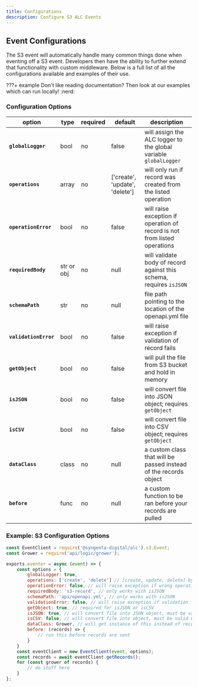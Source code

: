 ```yaml
---
title: Configurations
description: Configure S3 ALC Events
---
```


## Event Configurations

The S3 event will automatically handle many common things done when eventing off a S3 event. Developers then have the ability to further extend that functionality with custom middleware. Below is a full list of all the configurations available and examples of their use.

???+ example
    Don't like reading documentation? Then look at our examples which can run locally! :nerd:

### Configuration Options

| option                | type      | required | default                        | description                                                                 |
|-----------------------|-----------|----------|--------------------------------|-----------------------------------------------------------------------------|
| **`globalLogger`**    | bool      | no       | false                          | will assign the ALC logger to the global variable `globalLogger`            |
| **`operations`**      | array     | no       | ['create', 'update', 'delete'] | will only run if record was created from the listed operation               |
| **`operationError`**  | bool      | no       | false                          | will raise exception if operation of record is not from listed operations   |
| **`requiredBody`**    | str or obj| no       | null                           | will validate body of record against this schema, requires `isJSON`         |
| **`schemaPath`**      | str       | no       | null                           | file path pointing to the location of the openapi.yml file                  |
| **`validationError`** | bool      | no       | false                          | will raise exception if validation of record fails                          |
| **`getObject`**       | bool      | no       | false                          | will pull the file from S3 bucket and hold in memory                        |
| **`isJSON`**          | bool      | no       | false                          | will convert file into JSON object; requires `getObject`                    |
| **`isCSV`**           | bool      | no       | false                          | will convert file into CSV object; requires `getObject`                     |
| **`dataClass`**       | class     | no       | null                           | a custom class that will be passed instead of the records object            |
| **`before`**          | func      | no       | null                           | a custom function to be ran before your records are pulled                  |


### Example: S3 Configuration Options

```js
const EventClient = require('@syngenta-digital/alc').s3.Event;
const Grower = require('api/logic/grower');

exports.eventer = async (event) => {
    const options = {
        globalLogger: true,
        operations: ['create', 'delete'] // [create, update, delete] by default; s3 doesn't support delete
        operationError: false, // will raise exception if wrong operation;  default false
        requiredBody: 's3-record', // only works with isJSON
        schemaPath: 'api/openapi.yml', // only works with isJSON
        validationError: false, // will raise exception if validation fails;  default false
        getObject: true, // required for isJSON or isCSV
        isJSON: true, // will convert file into JSON object, must be valid JSON file
        isCSV: false, // will convert file into object, must be valid CSV file
        dataClass: Grower, // will get instance of this instead of record instance
        before: (records) => {
            // run this before records are sent
        }
    }
    const eventClient = new EventClient(event, options);
    const records = await eventClient.getRecords();
    for (const grower of records) {
        // do stuff here
    }
};
```
